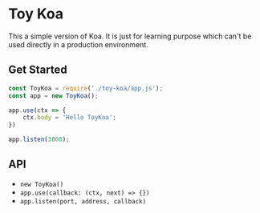 # Toy Koa

This a simple version of Koa. It is just for learning purpose which can't be used directly in a production environment.

## Get Started

```js
const ToyKoa = require('./toy-koa/app.js');
const app = new ToyKoa();

app.use(ctx => {
    ctx.body = 'Hello ToyKoa';
})

app.listen(3000);
```

## API

- `new ToyKoa()`
- `app.use(callback: (ctx, next) => {})`
- `app.listen(port, address, callback)`
